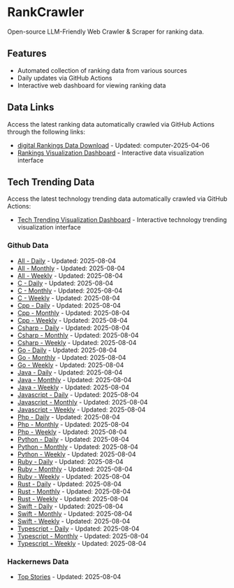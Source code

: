 # RankCrawler

Open-source LLM-Friendly Web Crawler & Scraper for ranking data.

## Features

* Automated collection of ranking data from various sources
* Daily updates via GitHub Actions
* Interactive web dashboard for viewing ranking data


## Data Links

Access the latest ranking data automatically crawled via GitHub Actions through the following links:

* [digital Rankings Data Download](https://github.com/chenjy16/RankCrawler/blob/main/data/1688/digital_computer_2025-04-06.json) - Updated: computer-2025-04-06
* [Rankings Visualization Dashboard](https://chenjy16.github.io/RankCrawler/1688_rankings.html) - Interactive data visualization interface




## Tech Trending Data

Access the latest technology trending data automatically crawled via GitHub Actions:

* [Tech Trending Visualization Dashboard](https://chenjy16.github.io/RankCrawler/tech_trending.html) - Interactive technology trending visualization interface

### Github Data

* [All - Daily](https://github.com/chenjy16/RankCrawler/blob/main/data/github/github_all_daily_2025-08-04.json) - Updated: 2025-08-04
* [All - Monthly](https://github.com/chenjy16/RankCrawler/blob/main/data/github/github_all_monthly_2025-08-04.json) - Updated: 2025-08-04
* [All - Weekly](https://github.com/chenjy16/RankCrawler/blob/main/data/github/github_all_weekly_2025-08-04.json) - Updated: 2025-08-04
* [C - Daily](https://github.com/chenjy16/RankCrawler/blob/main/data/github/github_c_daily_2025-08-04.json) - Updated: 2025-08-04
* [C - Monthly](https://github.com/chenjy16/RankCrawler/blob/main/data/github/github_c_monthly_2025-08-04.json) - Updated: 2025-08-04
* [C - Weekly](https://github.com/chenjy16/RankCrawler/blob/main/data/github/github_c_weekly_2025-08-04.json) - Updated: 2025-08-04
* [Cpp - Daily](https://github.com/chenjy16/RankCrawler/blob/main/data/github/github_cpp_daily_2025-08-04.json) - Updated: 2025-08-04
* [Cpp - Monthly](https://github.com/chenjy16/RankCrawler/blob/main/data/github/github_cpp_monthly_2025-08-04.json) - Updated: 2025-08-04
* [Cpp - Weekly](https://github.com/chenjy16/RankCrawler/blob/main/data/github/github_cpp_weekly_2025-08-04.json) - Updated: 2025-08-04
* [Csharp - Daily](https://github.com/chenjy16/RankCrawler/blob/main/data/github/github_csharp_daily_2025-08-04.json) - Updated: 2025-08-04
* [Csharp - Monthly](https://github.com/chenjy16/RankCrawler/blob/main/data/github/github_csharp_monthly_2025-08-04.json) - Updated: 2025-08-04
* [Csharp - Weekly](https://github.com/chenjy16/RankCrawler/blob/main/data/github/github_csharp_weekly_2025-08-04.json) - Updated: 2025-08-04
* [Go - Daily](https://github.com/chenjy16/RankCrawler/blob/main/data/github/github_go_daily_2025-08-04.json) - Updated: 2025-08-04
* [Go - Monthly](https://github.com/chenjy16/RankCrawler/blob/main/data/github/github_go_monthly_2025-08-04.json) - Updated: 2025-08-04
* [Go - Weekly](https://github.com/chenjy16/RankCrawler/blob/main/data/github/github_go_weekly_2025-08-04.json) - Updated: 2025-08-04
* [Java - Daily](https://github.com/chenjy16/RankCrawler/blob/main/data/github/github_java_daily_2025-08-04.json) - Updated: 2025-08-04
* [Java - Monthly](https://github.com/chenjy16/RankCrawler/blob/main/data/github/github_java_monthly_2025-08-04.json) - Updated: 2025-08-04
* [Java - Weekly](https://github.com/chenjy16/RankCrawler/blob/main/data/github/github_java_weekly_2025-08-04.json) - Updated: 2025-08-04
* [Javascript - Daily](https://github.com/chenjy16/RankCrawler/blob/main/data/github/github_javascript_daily_2025-08-04.json) - Updated: 2025-08-04
* [Javascript - Monthly](https://github.com/chenjy16/RankCrawler/blob/main/data/github/github_javascript_monthly_2025-08-04.json) - Updated: 2025-08-04
* [Javascript - Weekly](https://github.com/chenjy16/RankCrawler/blob/main/data/github/github_javascript_weekly_2025-08-04.json) - Updated: 2025-08-04
* [Php - Daily](https://github.com/chenjy16/RankCrawler/blob/main/data/github/github_php_daily_2025-08-04.json) - Updated: 2025-08-04
* [Php - Monthly](https://github.com/chenjy16/RankCrawler/blob/main/data/github/github_php_monthly_2025-08-04.json) - Updated: 2025-08-04
* [Php - Weekly](https://github.com/chenjy16/RankCrawler/blob/main/data/github/github_php_weekly_2025-08-04.json) - Updated: 2025-08-04
* [Python - Daily](https://github.com/chenjy16/RankCrawler/blob/main/data/github/github_python_daily_2025-08-04.json) - Updated: 2025-08-04
* [Python - Monthly](https://github.com/chenjy16/RankCrawler/blob/main/data/github/github_python_monthly_2025-08-04.json) - Updated: 2025-08-04
* [Python - Weekly](https://github.com/chenjy16/RankCrawler/blob/main/data/github/github_python_weekly_2025-08-04.json) - Updated: 2025-08-04
* [Ruby - Daily](https://github.com/chenjy16/RankCrawler/blob/main/data/github/github_ruby_daily_2025-08-04.json) - Updated: 2025-08-04
* [Ruby - Monthly](https://github.com/chenjy16/RankCrawler/blob/main/data/github/github_ruby_monthly_2025-08-04.json) - Updated: 2025-08-04
* [Ruby - Weekly](https://github.com/chenjy16/RankCrawler/blob/main/data/github/github_ruby_weekly_2025-08-04.json) - Updated: 2025-08-04
* [Rust - Daily](https://github.com/chenjy16/RankCrawler/blob/main/data/github/github_rust_daily_2025-08-04.json) - Updated: 2025-08-04
* [Rust - Monthly](https://github.com/chenjy16/RankCrawler/blob/main/data/github/github_rust_monthly_2025-08-04.json) - Updated: 2025-08-04
* [Rust - Weekly](https://github.com/chenjy16/RankCrawler/blob/main/data/github/github_rust_weekly_2025-08-04.json) - Updated: 2025-08-04
* [Swift - Daily](https://github.com/chenjy16/RankCrawler/blob/main/data/github/github_swift_daily_2025-08-04.json) - Updated: 2025-08-04
* [Swift - Monthly](https://github.com/chenjy16/RankCrawler/blob/main/data/github/github_swift_monthly_2025-08-04.json) - Updated: 2025-08-04
* [Swift - Weekly](https://github.com/chenjy16/RankCrawler/blob/main/data/github/github_swift_weekly_2025-08-04.json) - Updated: 2025-08-04
* [Typescript - Daily](https://github.com/chenjy16/RankCrawler/blob/main/data/github/github_typescript_daily_2025-08-04.json) - Updated: 2025-08-04
* [Typescript - Monthly](https://github.com/chenjy16/RankCrawler/blob/main/data/github/github_typescript_monthly_2025-08-04.json) - Updated: 2025-08-04
* [Typescript - Weekly](https://github.com/chenjy16/RankCrawler/blob/main/data/github/github_typescript_weekly_2025-08-04.json) - Updated: 2025-08-04

### Hackernews Data

* [Top Stories](https://github.com/chenjy16/RankCrawler/blob/main/data/hackernews/hackernews_top_2025-08-04.json) - Updated: 2025-08-04


